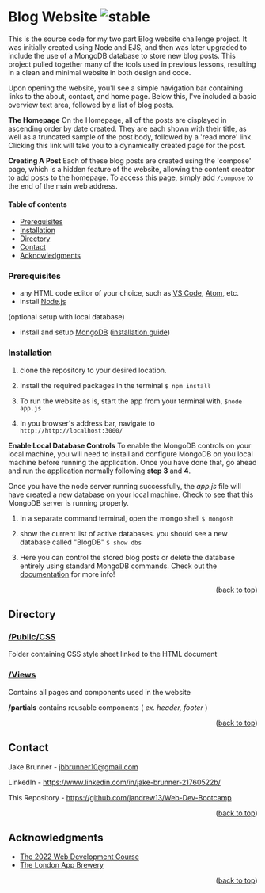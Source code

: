 # Blog Website ![stable]

<!-- ABOUT SECTION -->
This is the source code for my two part Blog website challenge project. It was initially created using Node and EJS, and then was later upgraded to include the use of a MongoDB database to store new blog posts. This project pulled together many of the tools used in previous lessons, resulting in a clean and minimal website in both design and code.

Upon opening the website, you'll see a simple navigation bar containing links to the about, contact, and home page. Below this, I've included a basic overview text area, followed by a list of blog posts. 

**The Homepage**
On the Homepage, all of the posts are displayed in ascending order by date created. They are each shown with their title, as well as a truncated sample of the post body, followed by a 'read more' link. Clicking this link will take you to a dynamically created page for the post. 

**Creating A Post**
Each of these blog posts are created using the 'compose' page, which is a hidden feature of the website, allowing the content creator to add posts to the homepage. To access this page, simply add `/compose` to the end of the main web address.


<!-- TABLE OF CONTENTS -->
  #### Table of contents
+ [Prerequisites](#prerequisites)
+ [Installation](#installation)
+ [Directory](#directory)
+ [Contact](#contact)
+ [Acknowledgments](#acknowledgments)


<!-- Prerequisites -->

### Prerequisites

* any HTML code editor of your choice, such as [VS Code](https://code.visualstudio.com/), [Atom](https://atom.io/), etc.
* install [Node.js](https://nodejs.org/en/)

(optional setup with local database)
* install and setup [MongoDB](https://www.mongodb.com/) ([installation guide](https://www.mongodb.com/docs/manual/tutorial/install-mongodb-on-windows/))


<!-- Installation -->
### Installation

1. clone the repository to your desired location.
2. Install the required packages in the terminal
	`$ npm install`
	
3. To run the website as is, start the app from your terminal with, 
	`$node app.js`
4. In you browser's address bar, navigate to
`http://http://localhost:3000/`


**Enable Local Database Controls**
	To enable the MongoDB controls on your local machine, you will need to install and configure MongoDB on you local machine before running the application. Once you have done that, go ahead and run the application normally following **step 3** and **4**.

Once you have the node server running successfully, the *app.js* file will have created a new database on your local machine. Check to see that this MongoDB server is running properly. 

1. In a separate command terminal, open the mongo shell
	`$ mongosh`
	
2. show the current list of active databases. you should see a new database called "BlogDB"
	`$ show dbs`

3. Here you can control the stored blog posts or delete the database entirely using standard MongoDB commands.  Check out the [documentation](https://www.mongodb.com/docs/) for more info!

 

  


<p align="right">(<a href="#readme-top">back to top</a>)</p>


<!-- DIRECTORY -->
## Directory

### [/Public/CSS](https://github.com/JAndrew13/BlogWebsite/tree/main/public/css)
Folder containing CSS style sheet linked to the HTML document

### [/Views](https://github.com/JAndrew13/BlogWebsite/tree/main/views)
Contains all pages and components used in the website

**/partials**
contains reusable components  ( *ex. header, footer* )


<p align="right">(<a href="#readme-top">back to top</a>)</p>

<!-- CONTACT -->
## Contact

Jake Brunner -  jbbrunner10@gmail.com

LinkedIn - https://www.linkedin.com/in/jake-brunner-21760522b/

This Repository - https://github.com/jandrew13/Web-Dev-Bootcamp

<p align="right">(<a href="#readme-top">back to top</a>)</p>



<!-- ACKNOWLEDGMENTS -->
## Acknowledgments
* [The 2022 Web Development Course](https://www.udemy.com/course/the-complete-web-development-bootcamp)
* [The London App Brewery](https://www.londonappbrewery.com/)

<p align="right">(<a href="#readme-top">back to top</a>)</p>



<!-- MARKDOWN LINKS & IMAGES -->

[product-screenshot]: images/screenshot.png

[license-shield]: https://img.shields.io/github/license/othneildrew/Best-README-Template.svg?style=for-the-badge
[license-url]: https://github.com/othneildrew/Best-README-Template/blob/master/LICENSE.txt
[linkedin-shield]: https://img.shields.io/badge/-LinkedIn-black.svg?style=for-the-badge&logo=linkedin&colorB=555
[linkedin-url]: https://linkedin.com/in/othneildrew

<!-- STATUS MARKERS -->

[stable]: http://badges.github.io/stability-badges/dist/stable.svg
[unstable]: http://badges.github.io/stability-badges/dist/unstable.svg
[depreciated]: http://badges.github.io/stability-badges/dist/deprecated.svg
[experimental]: http://badges.github.io/stability-badges/dist/experimental.svg
[frozen]: http://badges.github.io/stability-badges/dist/frozen.svg
[locked]: http://badges.github.io/stability-badges/dist/locked.svg

[issues-shield]: https://img.shields.io/github/issues/othneildrew/Best-README-Template.svg?style=for-the-badge
[issues-url]: https://github.com/othneildrew/Best-README-Template/issues

<!-- TOOLS -->

[git-scl.com]:https://img.shields.io/badge/git-%23F05033.svg?style=for-the-badge&logo=git&logoColor=white
[git-url]:https://git-scm.com/
[Postman.com]:https://img.shields.io/badge/Postman-FF6C37?style=for-the-badge&logo=postman&logoColor=white
[Postman-url]:https://Postman.com
[Babel.com]:https://img.shields.io/badge/Babel-F9DC3e?style=for-the-badge&logo=babel&logoColor=black
[Babel-url]:Babel.com
[JavaScript.com]:https://img.shields.io/badge/javascript-%23323330.svg?style=for-the-badge&logo=javascript&logoColor=%23F7DF1E
[JavaScript-url]:https://javascript.com
[Heroku.com]: https://img.shields.io/badge/heroku-%23430098.svg?style=for-the-badge&logo=heroku&logoColor=white
[Heroku-url]: https://heroku.com
[NodeJS.org]:https://img.shields.io/badge/node.js-6DA55F?style=for-the-badge&logo=node.js&logoColor=white
[NodeJS-url]: https://nodejs.org
[React.js]: https://img.shields.io/badge/React-20232A?style=for-the-badge&logo=react&logoColor=61DAFB
[React-url]: https://reactjs.org/
[Bootstrap.com]: https://img.shields.io/badge/Bootstrap-563D7C?style=for-the-badge&logo=bootstrap&logoColor=white
[Bootstrap-url]: https://getbootstrap.com
[JQuery.com]: https://img.shields.io/badge/jQuery-0769AD?style=for-the-badge&logo=jquery&logoColor=white
[JQuery-url]: https://jquery.com
[MongoDB.com]: https://img.shields.io/badge/MongoDB-%234ea94b.svg?style=for-the-badge&logo=mongodb&logoColor=white
[MongoDB-url]: https://mongodb.com
[Expressjs.com]: https://img.shields.io/badge/express.js-%23404d59.svg?style=for-the-badge&logo=express&logoColor=%2361DAFB
[Expressjs-url]: https://expressjs.com
[npmjs.com]:https://img.shields.io/badge/NPM-%23000000.svg?style=for-the-badge&logo=npm&logoColor=white
[npmjs-url]:npmjs.com
[CSS3]: https://img.shields.io/badge/css3-%231572B6.svg?style=for-the-badge&logo=css3&logoColor=white
[HTML5]: https://img.shields.io/badge/html5-%23E34F26.svg?style=for-the-badge&logo=html5&logoColor=white
